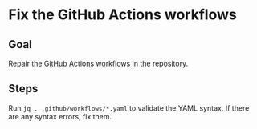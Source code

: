# Fix the GitHub Actions workflows

## Goal

Repair the GitHub Actions workflows in the repository.

## Steps

Run `jq . .github/workflows/*.yaml` to validate the YAML syntax.
If there are any syntax errors, fix them.
